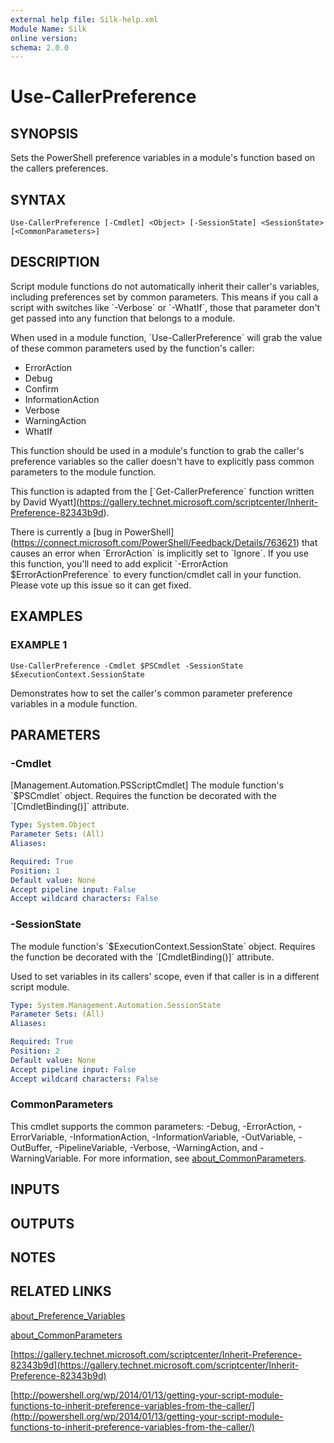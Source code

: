 ```yaml
---
external help file: Silk-help.xml
Module Name: Silk
online version:
schema: 2.0.0
---
```


# Use-CallerPreference

## SYNOPSIS
Sets the PowerShell preference variables in a module's function based on the callers preferences.

## SYNTAX

```
Use-CallerPreference [-Cmdlet] <Object> [-SessionState] <SessionState> [<CommonParameters>]
```

## DESCRIPTION
Script module functions do not automatically inherit their caller's variables, including preferences set by common parameters.
This means if you call a script with switches like \`-Verbose\` or \`-WhatIf\`, those that parameter don't get passed into any function that belongs to a module. 

When used in a module function, \`Use-CallerPreference\` will grab the value of these common parameters used by the function's caller:

 * ErrorAction
 * Debug
 * Confirm
 * InformationAction
 * Verbose
 * WarningAction
 * WhatIf

This function should be used in a module's function to grab the caller's preference variables so the caller doesn't have to explicitly pass common parameters to the module function.

This function is adapted from the \[\`Get-CallerPreference\` function written by David Wyatt\](https://gallery.technet.microsoft.com/scriptcenter/Inherit-Preference-82343b9d).

There is currently a \[bug in PowerShell\](https://connect.microsoft.com/PowerShell/Feedback/Details/763621) that causes an error when \`ErrorAction\` is implicitly set to \`Ignore\`.
If you use this function, you'll need to add explicit \`-ErrorAction $ErrorActionPreference\` to every function/cmdlet call in your function.
Please vote up this issue so it can get fixed.

## EXAMPLES

### EXAMPLE 1
```
Use-CallerPreference -Cmdlet $PSCmdlet -SessionState $ExecutionContext.SessionState
```

Demonstrates how to set the caller's common parameter preference variables in a module function.

## PARAMETERS

### -Cmdlet
\[Management.Automation.PSScriptCmdlet\]
 The module function's \`$PSCmdlet\` object.
Requires the function be decorated with the \`\[CmdletBinding()\]\` attribute.

```yaml
Type: System.Object
Parameter Sets: (All)
Aliases:

Required: True
Position: 1
Default value: None
Accept pipeline input: False
Accept wildcard characters: False
```

### -SessionState
The module function's \`$ExecutionContext.SessionState\` object. 
Requires the function be decorated with the \`\[CmdletBinding()\]\` attribute. 

Used to set variables in its callers' scope, even if that caller is in a different script module.

```yaml
Type: System.Management.Automation.SessionState
Parameter Sets: (All)
Aliases:

Required: True
Position: 2
Default value: None
Accept pipeline input: False
Accept wildcard characters: False
```

### CommonParameters
This cmdlet supports the common parameters: -Debug, -ErrorAction, -ErrorVariable, -InformationAction, -InformationVariable, -OutVariable, -OutBuffer, -PipelineVariable, -Verbose, -WarningAction, and -WarningVariable. For more information, see [about_CommonParameters](http://go.microsoft.com/fwlink/?LinkID=113216).

## INPUTS

## OUTPUTS

## NOTES

## RELATED LINKS

[about_Preference_Variables]()

[about_CommonParameters]()

[https://gallery.technet.microsoft.com/scriptcenter/Inherit-Preference-82343b9d](https://gallery.technet.microsoft.com/scriptcenter/Inherit-Preference-82343b9d)

[http://powershell.org/wp/2014/01/13/getting-your-script-module-functions-to-inherit-preference-variables-from-the-caller/](http://powershell.org/wp/2014/01/13/getting-your-script-module-functions-to-inherit-preference-variables-from-the-caller/)

